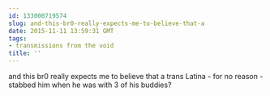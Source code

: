 ```yaml
---
id: 133000719574
slug: and-this-br0-really-expects-me-to-believe-that-a
date: 2015-11-11 13:59:31 GMT
tags:
- transmissions from the void
title: ''
---
```

and this br0 really expects me to believe that a trans Latina - for no reason - stabbed him when he was with 3 of his buddies?